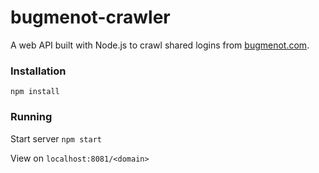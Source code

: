 # bugmenot-crawler

A web API built with Node.js to crawl shared logins from [bugmenot.com](http://bugmenot.com).

### Installation
` npm install `

### Running
Start server
` npm start `

View on ` localhost:8081/<domain> `
